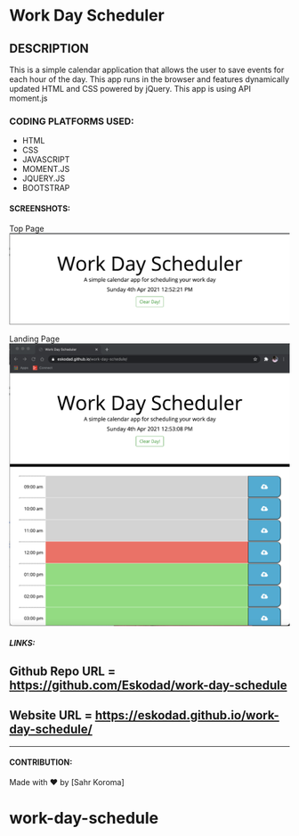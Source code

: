 # Work Day Scheduler

## DESCRIPTION

This is a simple calendar application that allows the user to save events for 
each hour of the day.
This app runs in the browser and features dynamically updated HTML and CSS 
powered by jQuery.
This app is using API moment.js

### CODING PLATFORMS USED:

- HTML
- CSS
- JAVASCRIPT
- MOMENT.JS
- JQUERY.JS
- BOOTSTRAP

#### SCREENSHOTS:
Top Page
![Top Page](./assets/images/top-page.png)

Landing Page
![Landing Page Page](./assets/images/landing-page.png)

##### LINKS:


## Github Repo URL = https://github.com/Eskodad/work-day-schedule


## Website URL = https://eskodad.github.io/work-day-schedule/

---

#### CONTRIBUTION:

Made with ❤️ by
[Sahr Koroma]

# work-day-schedule

